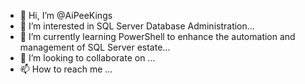 - 👋 Hi, I’m @AiPeeKings
- 👀 I’m interested in SQL Server Database Administration...
- 🌱 I’m currently learning PowerShell to enhance the automation and management of SQL Server estate...
- 💞️ I’m looking to collaborate on ...
- 📫 How to reach me ...

<!---
AiPeeKings/AiPeeKings is a ✨ special ✨ repository because its `README.md` (this file) appears on your GitHub profile.
You can click the Preview link to take a look at your changes.
--->

